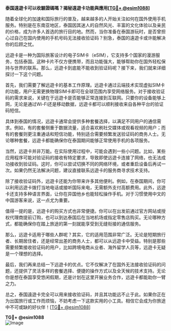 **泰国遠遊卡可以收驗證碼嗎？揭秘遠遊卡功能與應用[[TG💪+ @esim1088](https://t.me/s/esim1088)]**

随着全球化的加速和国际旅行的普及，越来越多的人开始关注如何在国外使用手机服务。特别是在东南亚地区，泰国因其迷人的自然风光、丰富的文化体验以及亲民的价格，成为许多人首选的旅行目的地。然而，当你准备在泰国游玩时，是否曾担心过自己在国内使用的手机号码无法接收验证码？别急，泰国的遠遊卡或许能解决你的后顾之忧。

远遊卡是一种为国际旅客设计的电子SIM卡（eSIM），它支持多个国家的漫游服务，包括泰国。这种卡片不仅方便携带，而且功能强大，能够帮助你在国外轻松保持与世界的联系。那么，远遊卡到底能不能收到验证码呢？接下来，我们就来详细探讨一下这个问题。

首先，我们需要了解远遊卡的基本工作原理。远遊卡通过云端技术实现虚拟SIM卡的功能，用户无需更换物理SIM卡即可在全球范围内享受网络服务。对于接收验证码的需求来说，关键在于远遊卡是否能够正常连接到互联网。只要你的设备能够上网，无论是通过Wi-Fi还是移动数据，远遊卡都可以顺利接收来自各种平台的验证码短信。

具体到泰国的情况，远遊卡通常会提供多种套餐选择，以满足不同用户的通信需求。例如，有的套餐侧重于数据流量，适合喜欢刷社交媒体或观看视频的用户；而有的套餐则更注重通话和短信功能，特别适合需要频繁发送验证码的商务人士。无论哪种套餐，远遊卡都能确保你在泰国期间能够正常使用手机的各项服务。

当然，远遊卡并非万能。在实际使用过程中，可能会遇到一些小问题。比如，某些应用程序可能对验证码的接收有特定要求，导致即使远遊卡连接了网络，也无法成功接收到验证码。这时，你可以尝试切换不同的网络环境，或者重启设备后再试一次。如果仍然无法解决问题，建议直接联系远遊卡的服务商寻求技术支持。

除了接收验证码外，远遊卡还能为你带来许多其他便利。例如，在泰国期间，你可以利用远遊卡拨打当地电话或接听国际来电，无需额外支付高额费用。此外，远遊卡还支持多种语言界面，让你在异国他乡也能轻松操作手机。对于习惯使用中文的中国游客来说，这一点尤为重要。

值得一提的是，远遊卡的购买方式也非常便捷。你可以在出发前通过官方网站或授权代理商提前订购，也可以到达泰国后在当地机场或指定零售店购买。无论哪种方式，都能确保你在踏上旅途的第一刻就能享受到无缝衔接的通信服务。

那么，远遊卡适用于哪些人群呢？其实，它的适用范围非常广泛。无论是短期旅行者、长期居住者，还是经常出差的商务人士，都可以从远遊卡中受益。特别是那些需要频繁接收验证码的用户，比如跨境电商从业者、海外留学人员等，远遊卡无疑是一个理想的选择。

最后，我们再来总结一下远遊卡的优点。它不仅解决了在国外无法接收验证码的问题，还提供了灵活多样的套餐选择、便捷的操作方式以及全天候的技术支持。无论你是想在泰国享受悠闲假期，还是计划在这里开展业务合作，远遊卡都能助你一臂之力。

总之，泰国遠遊卡完全可以用来接收验证码，并且其功能远不止于此。如果你正在为出国旅行或工作而烦恼，不妨考虑一下这款实用的小工具。相信它会成为你旅途中不可或缺的好伙伴！[[TG💪+ @esim1088](https://t.me/s/esim1088)]

**TG💪+ @esim1088**  
![Image](https://i.postimg.cc/4NQfJmqS/Snipaste-2025-05-13-00-14-12.png)
